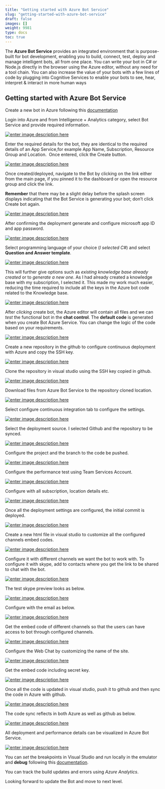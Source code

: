 ```yaml
---
title: "Getting started with Azure Bot Service"
slug: "getting-started-with-azure-bot-service"
draft: false
images: []
weight: 9981
type: docs
toc: true
---
```


The **Azure Bot Service** provides an integrated environment that is purpose-built for bot development, enabling you to build, connect, test, deploy and manage intelligent bots, all from one place. You can write your bot in C# or Node.js directly in the browser using the Azure editor, without any need for a tool chain. You can also increase the value of your bots with a few lines of code by plugging into Cognitive Services to enable your bots to see, hear, interpret & interact in more human ways

## Getting started with Azure Bot Service
Create a new bot in Azure following this [documentation](https://docs.botframework.com/en-us/azure-bots/build/first-bot/)

Login into Azure and from Intelligence + Analytics category, select Bot Service and provide required information.

[![enter image description here][1]][1]

Enter the required details for the bot, they are identical to the required details of an App Service,for example App Name, Subscription, Resource Group and Location.  Once entered, click the Create button.

[![enter image description here][2]][2]

Once created/deployed, navigate to the Bot by clicking on the link either from the main page, if you pinned it to the dashboard or open the resource group and click the link.

**Remember** that there may be a slight delay before the splash screen displays indicating that the Bot Service is generating your bot; don’t click Create bot again.

[![enter image description here][3]][3]

After confirming the deployment generate and configure microsoft app ID and app password.

[![enter image description here][4]][4]

Select programming language of your choice (*I selected C#*) and select **Question and Answer template**.

[![enter image description here][5]][5]

This will further give options such as *existing knowledge base already created* or to *generate a new one*. As I had already created a knowledge base with my subscription, I selected it. This made my work much easier, reducing the time required to include all the keys in the Azure bot code related to the Knowledge base.

[![enter image description here][6]][6]

After *clicking* create bot, the Azure editor will contain all files and we can *test* the functional bot in the **chat control**. The **default code** is generated when you create Bot Azure Service. You can change the logic of the code based on your requirements.

[![enter image description here][7]][7]

Create a new repository in the github to configure continuous deployment with Azure and copy the SSH key.


[![enter image description here][8]][8]

Clone the repository in visual studio using the SSH key copied in github.

[![enter image description here][9]][9]

Download files from Azure Bot Service to the repository cloned location.

[![enter image description here][10]][10]

Select configure continuous integration tab to configure the settings.

[![enter image description here][11]][11]

Select the deployment source. I selected Github and the repository to be synced.

[![enter image description here][12]][12]

Configure the project and the branch to the code be pushed.

[![enter image description here][13]][13]

Configure the performance test using Team Services Account.

[![enter image description here][14]][14]

Configure with all subscription, location details etc.

[![enter image description here][15]][15]

Once all the deployment settings are configured, the initial commit is deployed.

[![enter image description here][16]][16]

Create a new html file in visual studio to customize all the configured channels embed codes.

[![enter image description here][17]][17]

Configure it with different channels we want the bot to work with. To configure it with skype, add to contacts where you get the link to be shared to chat with the bot.

[![enter image description here][18]][18]

The test skype preview looks as below.

[![enter image description here][19]][19]

Configure with the email as below.

[![enter image description here][20]][20]

Get the embed code of different channels so that the users can have access to bot through configured channels.

[![enter image description here][21]][21]

Configure the Web Chat by customizing the name of the site.

[![enter image description here][22]][22]

Get the embed code including secret key.

[![enter image description here][23]][23]

Once all the code is updated in visual studio, push it to github and then sync the code in Azure with github.

[![enter image description here][24]][24]

The code sync reflects in both Azure as well as github as below.

[![enter image description here][25]][25]

All deployment and performance details can be visualized in Azure Bot Service.

[![enter image description here][26]][26]

You can *set* the breakpoints in Visual Studio and run locally in the emulator and **debug** following this [documentation](https://docs.botframework.com/en-us/azure-bot-service/manage/debug/#debugging-c-bots-built-using-the-azure-bot-service-on-windows).

You can track the build updates and errors using *Azure Analytics*.

Looking forward to update the Bot and move to next level.


  [1]: https://i.stack.imgur.com/52DP4.png
  [2]: https://i.stack.imgur.com/PogQA.png
  [3]: https://i.stack.imgur.com/sm1VI.png
  [4]: https://i.stack.imgur.com/2fGOa.png
  [5]: https://i.stack.imgur.com/Fv2B2.png
  [6]: https://i.stack.imgur.com/tRyus.png
  [7]: https://i.stack.imgur.com/RbWyt.png
  [8]: https://i.stack.imgur.com/AEWCm.png
  [9]: https://i.stack.imgur.com/gYYfh.png
  [10]: https://i.stack.imgur.com/eroMh.png
  [11]: https://i.stack.imgur.com/stTCn.png
  [12]: https://i.stack.imgur.com/A7LeW.png
  [13]: https://i.stack.imgur.com/xJgiL.png
  [14]: https://i.stack.imgur.com/1dKau.png
  [15]: https://i.stack.imgur.com/ka0zD.png
  [16]: https://i.stack.imgur.com/5fahf.png
  [17]: https://i.stack.imgur.com/AZpi4.png
  [18]: https://i.stack.imgur.com/PZREe.png
  [19]: https://i.stack.imgur.com/t3jwZ.png
  [20]: https://i.stack.imgur.com/jtGy9.png
  [21]: https://i.stack.imgur.com/Fwjur.png
  [22]: https://i.stack.imgur.com/kKXRL.png
  [23]: https://i.stack.imgur.com/h70o1.png
  [24]: https://i.stack.imgur.com/L3Ftv.png
  [25]: https://i.stack.imgur.com/Sq3l4.png
  [26]: https://i.stack.imgur.com/0YZrX.png

